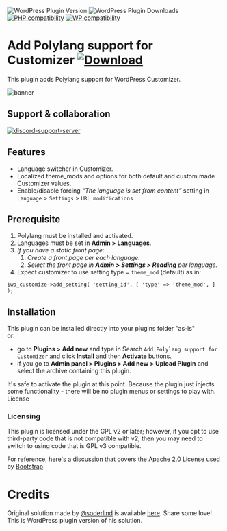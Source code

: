 ![WordPress Plugin Version](https://img.shields.io/wordpress/plugin/v/add-polylang-support-for-customizer?label=Plugin%20Version&style=social) ![WordPress Plugin Downloads](https://img.shields.io/wordpress/plugin/dy/add-polylang-support-for-customizer?style=social)
[![PHP compatibility](https://plugintests.com/plugins/wporg/add-polylang-support-for-customizer/php-badge.svg)](https://plugintests.com/plugins/wporg/add-polylang-support-for-customizer/latest)
[![WP compatibility](https://plugintests.com/plugins/wporg/add-polylang-support-for-customizer/wp-badge.svg)](https://plugintests.com/plugins/wporg/add-polylang-support-for-customizer/latest)

# Add Polylang support for Customizer [![Download](https://i.imgur.com/FyDKndG.png)](https://wordpress.org/plugins/add-polylang-support-for-customizer/)

This plugin adds Polylang support for WordPress Customizer.

![banner](https://ps.w.org/add-polylang-support-for-customizer/assets/banner-772x250.png)

## Support & collaboration

[![discord-support-server](https://img.shields.io/discord/852916497314742362?color=%238A48FF&label=DISCORD%20SUPPORT%20SERVER&logo=data%3Aimage%2Fpng%3Bbase64%2CiVBORw0KGgoAAAANSUhEUgAAANUAAADwCAMAAACg%2F9E0AAAAdVBMVEUAAAD%2F%2F%2F%2F%2F%2F%2F%2F%2F%2F%2F%2F%2F%2F%2F%2F%2F%2F%2F%2F%2F%2F%2F%2F%2F%2F%2F%2F%2F%2F%2F%2F%2F%2F%2F%2F%2F%2F%2F%2F%2F%2F%2F%2F%2F%2F%2F%2F%2F%2F%2F%2F%2F%2F%2F%2F%2F%2F%2F%2F%2F%2F%2F%2F%2F%2F%2F%2F%2F%2F%2F%2F%2F%2F%2F%2F%2F%2F%2F%2F%2F%2F%2F%2F%2F%2F%2F%2F%2F%2F%2F%2F%2F%2F%2F%2F%2F%2F%2F%2F%2F%2F%2F%2F%2F%2F%2F%2F%2F%2F%2F%2F%2F%2F%2F%2F%2F%2F%2F%2F%2F%2F%2F%2F%2F%2F%2F%2F%2F%2F%2F%2F%2F%2F%2F%2F%2F%2F%2F%2F%2F%2F%2F%2F%2F%2F%2F%2F%2F%2F%2F%2Fli2ZAAAAAJnRSTlMAAAEQESAhMDFAQU9QUV9gYW9wf4CPkJ6foK6vsL6%2Fzs%2Fe3%2B7v%2FrenROgAAAZMSURBVHja7MGBAAAAAICg%2FakXqQIAAAAAAObejFejx2EgbjAmiIY1u5sLDgETjJj3f8Tj446Wxe3XMHbaKL%2F%2FDSuPNJES7e8Txnt6Op7nOklwJ8KP86r4gzgWwR80T%2BLPIFFMBe9kx1LwzpbG8JsavUTUJFbEKyWNv6KZPDNqMi9VRZ7khwspKT5HGqWqJPuxvMuKL8mNUlXoevOHhyR1SO1iCf6KHquYzIqadrEyvqMkOUimZ0HNLrF8%2BMC7ioA9lFvoL1PGTvL%2FgYxxmlPeSi1vKTmneYoy%2FBfigp0k6SuTYj9xTptiH7qtU0TN8YINs%2BI8aAo9Yso4G%2B1xhYLzUbxrY8EZ%2Bcc1EXFOxHj%2BETlI5J%2F9HBxxXqR9QL1SDj5xZiZHEXBqNBi2is4DasTZkYtZBW0YT5yfie8qrmQYCyyQDLg6gVxMKsLdBbigWAVW2IgHsAFuF5QKKFeUCnhcUCpA%2FQWlAib7UrFiRVjjYV8qzgZH2OPGf%2Fez3A0OsIgQzbp5sQJsIheUCpiN2zrxJI6osd82bbBKIWzdAGLYKwhz9wrDeLteQfhFhmWy2b6C8IsZtpmJvuL8qNG30EQKLrBO4hPQVosrsI9YTEAiBQvsowbbdSIFZ1yB2dy8SMyOAdcg9BpCdL1L8C4M41LAoykOwbkg96X0%2BpCwgiTfvftAFnDklzofc59xREFRxmqcWciYXpHSob0QUCze1UTtMsVO7d7%2BAMPUZbFLxX3KqK3entmg2sPSwX3BoI2FpWxQ7WENnfeO%2FM7jxBKbtN8NWxiy9zSxHTr1WfDLLSm09v8UW7osYwblC4soq5XZxSMWQCZ%2BGhn47G1LnhLcN3ilW8HxiBXKR3tVcRNSrE%2FyVcXc8nDEVulMO03osrpbDtmq2lizyPTqWnWr%2FVNQWbOY%2ByyPvx2z1xdIs3hze9D2sqLuPJLPBOmzZ%2Bj24MnuYmU03kHuswdMdqgb0xfvYG2PijLBwl0G%2BvwrYzsoKpAvzfxPZiDXMwkuVld444ar4dQeiAdl7IjsJROSC6gmYWWO7WDoczlEKiVuit7Yn0Nczsr9vIJ%2F2bkD5VZRKADDBw2xZE3duJi4ZiUF5Lz%2FI26dydxrbxomHCAzdfI9QKf%2FHLEMarPcBJnKu2f3%2F1yW6W1%2FnmbnJZCA%2BIxHsSR77WOmDyw5iDyfEzKT5LsVjhSVt4o%2BLNbgI2SWUeFf0CDJ3p9VJjoPRJIGJJKYDXiwLs1ZgUISSa3CM%2FNE7fFR%2F%2BT4DwdH%2Bjsx8m4W25okh3A1EvVwRnoWIYrw%2FIpSpZBMFt91sTeT5E%2F6%2B4RUKqYKz9ubLFa0Ey6Q11aHdCrupRjTFIx9adoqyo%2B5fYYf92uBQYzr2hRsLmOMFcWO%2FL5F7fl3mfQquunc7rZFsXn7%2B2iQzvTvggPwquknjGRgwvWZANfoVfWqelW9ql5VP8Krap17C4PrY15VP8YHfOD6KFCrrDrj%2BvwH%2F%2BL69HDE9TmCxPWRpHfGrcNncRbDNYQnPa4rq%2F45XbaryoHy%2FEoER7XwiffaZR%2BTLOGTdBhIQIVhTAVXzZizy42C%2FHUPh1JjELVhMAsdGGFMV2xjMIgGgLJ3wWfr8IvorUue1Inl0b2cQpc9zBqLEV1Qp5yYsydRLpv2gYOyNVzxC4ZRu7lrOTHt4suc0%2FOUlk07FboaOfwmXWQX8GawEWXO2fHAIa4JbQtfcI2BVHPzqLE6DNo5StFwEPAFY8VeIX1Q5HHN6%2BsmDHgtR%2BsebHPziLqG3z6x3MgJyYNa4mN4V7%2Bdu26U4tCNF%2Bvu1bmZHrpDvQxaXHrHCamDutFoDKbe4a6yEo2Up2EcL%2FpqHIdTJ5u64nAPaxUGs55fgxP2dwYSK5GyNQWfSod2SUitJ2yufAiXoeGQGp%2FIdwnCZZh%2FVIRvNJc7xmRdGjIoLT7IDRweV42O%2FnJVvJa%2BoPwa7eJHRabTNRG6OOQh4pvoXT3kMuZqmgnv%2BtIccuE2W9NM9C7nrYJww3Cn2Cbv6cQIOV38Jxrxyu8XGIecqm8vvQOpyXMhOvqugkR6T2kS4X8MTENmpSaMiaBarDDLIbfKLVaTgGwW538t5NdSrzyCeg7r4RlGehJB3XF4Bv68pP%2Fbg2MBAAAAgEH%2B1sPYUwEAAAAAAAAAAAAMAizJOkF8xEwmAAAAAElFTkSuQmCC&style=for-the-badge)](http://discord.gg/ZptSdXMPrM)

## Features

-   Language switcher in Customizer.
-   Localized theme_mods and options for both default and custom made Customizer values.
-   Enable/disable forcing _“The language is set from content”_ setting in `Language` > `Settings` > `URL modifications`

## Prerequisite

1. Polylang must be installed and activated.
2. Languages must be set in **Admin > Languages**.
3. _If you have a static front page_:
    1. _Create a front page per each language._
    2. _Select the front page in **Admin > Settings > Reading** per language._
4. Expect customizer to use setting type = `theme_mod` (default) as in:

`$wp_customize->add_setting( 'setting_id', [ 'type' => 'theme_mod', ] );`

## Installation

This plugin can be installed directly into your plugins folder "as-is"<br/>
or:

-   go to **Plugins > Add new** and type in Search `Add Polylang support for Customizer` and click **Install** and then **Activate** buttons.
-   if you go to **Admin panel > Plugins > Add new > Upload Plugin** and select the archive containing this plugin.

It's safe to activate the plugin at this point. Because the plugin just injects some functionality - there will be no plugin menus or settings to play with.
License

### Licensing

This plugin is licensed under the GPL v2 or later; however, if you opt to use third-party code that is not compatible with v2, then you may need to switch to using code that is GPL v3 compatible.

For reference, [here's a discussion](http://make.wordpress.org/themes/2013/03/04/licensing-note-apache-and-gpl/) that covers the Apache 2.0 License used by [Bootstrap](http://twitter.github.io/bootstrap/).

# Credits

Original solution made by [@soderlind](https://github.com/soderlind) is available [here](https://github.com/soderlind/customizer-polylang). Share some love! This is WordPress plugin version of his solution.
